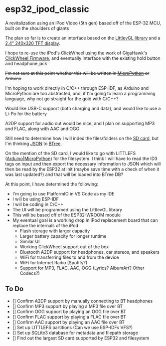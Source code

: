 # esp32_ipod_classic
A revitalization using an iPod Video (5th gen) based off of the ESP-32 MCU, built on the shoulders of giants

The plan so far is to create an interface based on the [LittlevGL library](https://lvgl.io/) and a [2.4" 240x320 TFT display](https://www.crystalfontz.com/product/cfaf240320k1024trt-240x320-rgb-tft-lcd). 

I hope to re-use the iPod's ClickWheel using the work of GigaHawk's [ClickWheel Firmware](https://github.com/Gigahawk/clickwheel_sample_firmware), and eventually interface with the existing hold button and headphone jack

~~I'm not sure at this point whether this will be written in [MicroPython](https://github.com/loboris/MicroPython_ESP32_psRAM_LoBo) or Arduino~~

I'm hoping to work directly in C/C++ through ESP-IDF, as Arduino and MicroPython are too abstracted, and, if I'm going to learn a programming language, why not go straight for the gold with C/C++?

Would like USB-C support (both charging and data), and would like to use a Li-Po for the battery

A2DP support for audio out would be nice, and I plan on supporting MP3 and FLAC, along with AAC and OGG

Still need to determine how I will index the files/folders on the [SD card](https://docs.micropython.org/en/latest/library/machine.SDCard.html), but I'm thinking [JSON](https://docs.micropython.org/en/latest/library/ujson.html) to [BTree](https://docs.micropython.org/en/latest/library/btree.html).

On the mention of the SD card, I would like to go with LITTLEFS ([Arduino](https://github.com/lorol/LITTLEFS)|[MicroPython](https://docs.micropython.org/en/latest/reference/filesystem.html)) for the filesystem. I think I will have to read the ID3 tags on input and then export the necessary information to JSON which will then be read by the ESP32 at init (maybe save time with a check of when it was last updated?) and that will be loaded into BTree DB?

At this point, I have determined the following:
* I'm going to use PlatformIO in VS Code as my IDE
* I will be using ESP-IDF
* I will be coding in C/C++
* The UI will be programmed using the LittlevGL library
* This will be based off of the ESP32-WROOM module
* My eventual goal is a working drop in iPod replacement board that can replace the internals of the iPod
  * Flash storage with larger capacity
  * Larger battery capacity for longer runtime
  * Similar UI
  * Working ClickWheel support out of the box
  * Bluetooth A2DP support for headphones, car stereos, and speakers
  * WiFi for transferring files to and from the device
  * WiFi for Internet Radio (Spotify?)
  * Support for MP3, FLAC, AAC, OGG (Lyrics? AlbumArt? Other Codecs?)

## To Do
- [] Confirm A2DP support by manually connecting to BT headphones
- [] Confirm MP3 support by playing a MP3 file over BT
- [] Confirm OGG support by playing an OGG file over BT
- [] Confirm FLAC support by playing a FLAC file over BT
- [] Confirm AAC support by playing an AAC file over BT
- [] Set up LITTLEFS partitions (Can we use ESP-IDFs VFS?)
- [] Set up SQLite3 database for metadata and filepath storage
- [] Find out the largest SD card supported by ESP32 and filesystem
